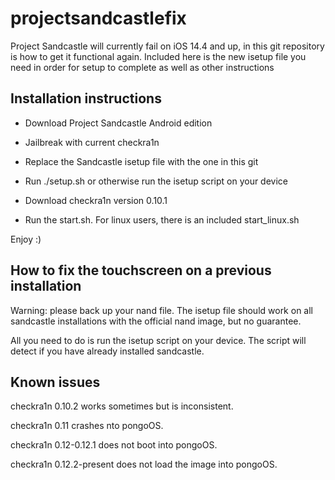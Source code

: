 # projectsandcastlefix
Project Sandcastle will currently fail on iOS 14.4 and up, in this git repository is how to get it functional again. Included here is the new isetup file you need in order for setup to complete as well as other instructions



## Installation instructions

* Download Project Sandcastle Android edition

* Jailbreak with current checkra1n

* Replace the Sandcastle isetup file with the one in this git

* Run ./setup.sh or otherwise run the isetup script on your device

* Download checkra1n version 0.10.1

* Run the start.sh. For linux users, there is an included start_linux.sh

Enjoy :)



## How to fix the touchscreen on a previous installation

Warning: please back up your nand file. The isetup file should work on all sandcastle installations with the official nand image, but no guarantee.

All you need to do is run the isetup script on your device. The script will detect if you have already installed sandcastle.



## Known issues

checkra1n 0.10.2 works sometimes but is inconsistent.

checkra1n 0.11 crashes nto pongoOS.

checkra1n 0.12-0.12.1 does not boot into pongoOS.


checkra1n 0.12.2-present does not load the image into pongoOS.
